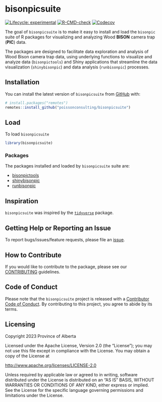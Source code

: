 
# bisonpicsuite

<!-- badges: start -->

[![Lifecycle:
experimental](https://img.shields.io/badge/lifecycle-experimental-orange.svg)](https://lifecycle.r-lib.org/articles/stages.html#experimental)
[![R-CMD-check](https://github.com/poissonconsulting/bisonpicsuite/actions/workflows/R-CMD-check.yaml/badge.svg)](https://github.com/poissonconsulting/bisonpicsuite/actions/workflows/R-CMD-check.yaml)
[![Codecov](https://codecov.io/gh/poissonconsulting/bisonpicsuite/graph/badge.svg)](https://app.codecov.io/gh/poissonconsulting/bisonpicsuite)
<!-- badges: end -->

The goal of `bisonpicsuite` is to make it easy to install and load the
`bisonpic` suite of R packages for visualizing and analyzing Wood
**BISON** camera trap (**PIC**) data.

The packages are designed to facilitate data exploration and analysis of
Wood Bison camera trap data, using underlying functions to visualize and
analyze data (`bisonpictools`) and Shiny applications that streamline
the data visualization (`shinybisonpic`) and data analysis
(`runbisonpic`) processes.

## Installation

You can install the latest version of `bisonpicsuite` from
[GitHub](https://github.com/poissonconsulting/bisonpicsuite) with:

``` r
# install.packages("remotes")
remotes::install_github("poissonconsulting/bisonpicsuite")
```

## Load

To load `bisonpicsuite`

``` r
library(bisonpicsuite)
```

### Packages

The packages installed and loaded by `bisonpicsuite` suite are:

- [bisonpictools](https://github.com/poissonconsulting/bisonpictools)
- [shinybisonpic](https://github.com/poissonconsulting/shinybisonpic)
- [runbisonpic](https://github.com/poissonconsulting/runbisonpic)

## Inspiration

`bisonpicsuite` was inspired by the
[`tidyverse`](https://github.com/tidyverse/tidyverse) package.

## Getting Help or Reporting an Issue

To report bugs/issues/feature requests, please file an
[issue](https://github.com/poissonconsulting/bisonpicsuite/issues/).

## How to Contribute

If you would like to contribute to the package, please see our
[CONTRIBUTING](https://github.com/poissonconsulting/bisonpicsuite/blob/master/.github/CONTRIBUTING.md)
guidelines.

## Code of Conduct

Please note that the `bisonpicsuite` project is released with a
[Contributor Code of
Conduct](https://contributor-covenant.org/version/2/1/CODE_OF_CONDUCT.html).
By contributing to this project, you agree to abide by its terms.

## Licensing

Copyright 2023 Province of Alberta

Licensed under the Apache License, Version 2.0 (the “License”); you may
not use this file except in compliance with the License. You may obtain
a copy of the License at

<http://www.apache.org/licenses/LICENSE-2.0>

Unless required by applicable law or agreed to in writing, software
distributed under the License is distributed on an “AS IS” BASIS,
WITHOUT WARRANTIES OR CONDITIONS OF ANY KIND, either express or implied.
See the License for the specific language governing permissions and
limitations under the License.
